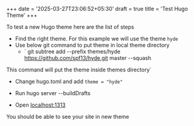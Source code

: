 +++
date = '2025-03-27T23:06:52+05:30'
draft = true
title = 'Test Hugo Theme'
+++

To test a new Hugo theme here are the list of steps
- Find the right theme. For this example we will use the theme `hyde` 
- Use below git command to put theme in local theme directory
    - ` git subtree add --prefix themes/hyde https://github.com/spf13/hyde.git master --squash

This command will put the theme inside themes directory`

- Change hugo.toml and add `theme = "hyde"`

- Run hugo server --buildDrafts
- Open [localhost:1313](localhost:1313)

You should be able to see your site in new theme